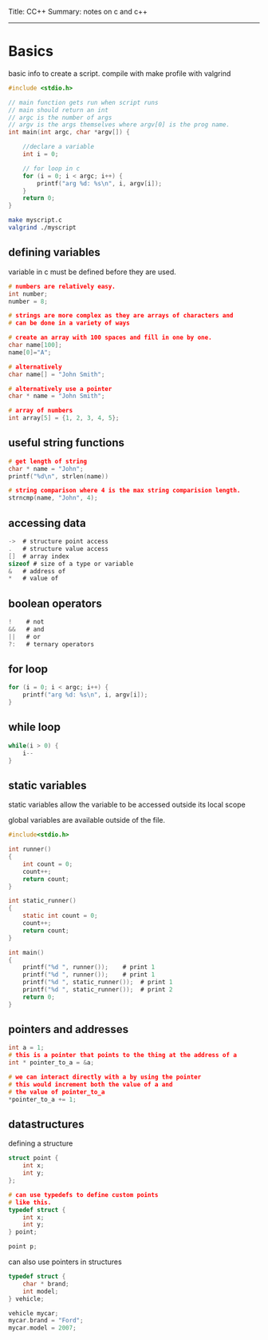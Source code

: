 Title: CC++
Summary: notes on c and c++
- - - 

# Basics

basic info to create a script.
compile with make
profile with valgrind
```c
#include <stdio.h>

// main function gets run when script runs
// main should return an int
// argc is the number of args
// argv is the args themselves where argv[0] is the prog name.
int main(int argc, char *argv[]) {

	//declare a variable
	int i = 0;

	// for loop in c
	for (i = 0; i < argc; i++) {
		printf("arg %d: %s\n", i, argv[i]);
	}
	return 0;
}
```

```bash
make myscript.c
valgrind ./myscript
```

## **defining variables**

variable in c must be defined before they are used.

```c
# numbers are relatively easy.
int number;
number = 8;

# strings are more complex as they are arrays of characters and 
# can be done in a variety of ways

# create an array with 100 spaces and fill in one by one.
char name[100];
name[0]="A";

# alternatively
char name[] = "John Smith";

# alternatively use a pointer
char * name = "John Smith";

# array of numbers
int array[5] = {1, 2, 3, 4, 5};

```

## **useful string functions**

```c
# get length of string
char * name = "John";
printf("%d\n", strlen(name))

# string comparison where 4 is the max string comparision length.
strncmp(name, "John", 4);
```


## **accessing data**

```c
->  # structure point access
.   # structure value access
[]  # array index
sizeof # size of a type or variable
&   # address of
*   # value of
```

## **boolean operators**

```c
!    # not
&&   # and
||   # or
?:   # ternary operators
```

## for loop

```c
for (i = 0; i < argc; i++) {
	printf("arg %d: %s\n", i, argv[i]);
}
```

## while loop

```c
while(i > 0) {
	i--
}
```

## static variables

static variables allow the variable to be accessed outside 
its local scope

global variables are available outside of the file.
```c
#include<stdio.h>

int runner()
{
	int count = 0;
	count++;
	return count;
}

int static_runner()
{
    static int count = 0;
    count++;
    return count;
}

int main()
{
	printf("%d ", runner());    # print 1
	printf("%d ", runner());    # print 1
    printf("%d ", static_runner());  # print 1
    printf("%d ", static_runner());  # print 2
    return 0;
}
```
## pointers and addresses

```c
int a = 1;
# this is a pointer that points to the thing at the address of a
int * pointer_to_a = &a;

# we can interact directly with a by using the pointer
# this would increment both the value of a and 
# the value of pointer_to_a
*pointer_to_a += 1;
```

## datastructures

defining a structure
```c
struct point {
    int x;
    int y;
};

# can use typedefs to define custom points 
# like this.
typedef struct {
    int x;
    int y;
} point;

point p;
```

can also use pointers in structures

```c
typedef struct {
    char * brand;
    int model;
} vehicle;

vehicle mycar;
mycar.brand = "Ford";
mycar.model = 2007;
```


